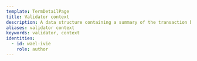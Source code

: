 ```yaml
---
template: TermDetailPage
title: Validator context
description: A data structure containing a summary of the transaction being validated, and the current input whose validator is being run.
aliases: validator context
keywords: validator, context
identities:
  - id: wael-ivie
    role: author
---
```

